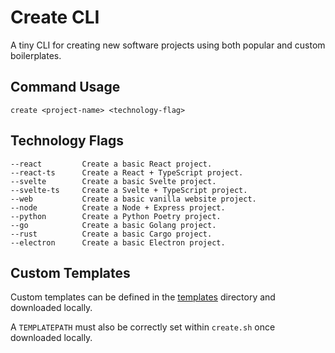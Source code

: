 # Create CLI

A tiny CLI for creating new software projects using both popular and custom boilerplates.

## Command Usage 
```
create <project-name> <technology-flag>
```

## Technology Flags
```
--react         Create a basic React project.
--react-ts      Create a React + TypeScript project.
--svelte        Create a basic Svelte project.
--svelte-ts     Create a Svelte + TypeScript project.
--web           Create a basic vanilla website project.
--node          Create a Node + Express project.
--python        Create a Python Poetry project.
--go            Create a basic Golang project.
--rust          Create a basic Cargo project.
--electron      Create a basic Electron project.
```

## Custom Templates
Custom templates can be defined in the [templates](./templates) directory and downloaded locally.

A `TEMPLATEPATH` must also be correctly set within `create.sh` once downloaded locally.
